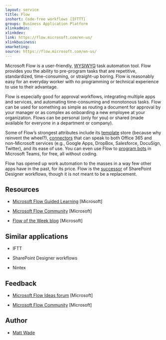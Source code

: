 ```yaml
---
layout: service
title: Flow
inshort: Code-free workflows [IFTTT]
groups: Business Application Platform
xlinkadmin: 
xlinkdev: 
link: https://flow.microsoft.com/en-us/
xlinkbusiness: 
xmarketing: 
source: https://flow.microsoft.com/en-us/
---
```


Microsoft Flow is a user-friendly, [WYSIWYG](https://en.wikipedia.org/wiki/WYSIWYG) task automation tool. Flow provides you the ability to pre-program tasks that are repetitive, standardized, time-consuming, or straight-up boring. Flow is reasonably easy for an everyday worker with no programming or technical experience to use to their advantage.

Flow is especially good for approval workflows, integrating multiple apps and services, and automating time-consuming and monotonous tasks. Flow can be used for something as simple as routing a document for approval by your manager or as complex as onboarding a new employee at your organization. Flows can be personal (only for you) or shared (made available for everyone in a department or company).

Some of Flow’s strongest attributes include its [template](https://flow.microsoft.com/en-us/templates/) store (because why reinvent the wheel?), [connectors](https://flow.microsoft.com/en-us/connectors/) that can speak to both Office 365 and non-Microsoft services (e.g., Google Apps, DropBox, Salesforce, DocuSign, Twitter), and its ease of use. You can even use Flow to [program bots](https://blog.getbizzy.io/introducing-bizzy-templates-b191b38d2370) in Microsoft Teams, for free, all without coding.

Flow has opened up work automation to the masses in a way few other apps have in the past, for its price. Flow is the [successor](https://docs.microsoft.com/en-us/flow/frequently-asked-questions) of SharePoint Designer workflows, though it is not meant to be a replacement.

Resources
---------

-   [Microsoft Flow Guided Learning](https://docs.microsoft.com/en-us/flow/guided-learning/)
    \[Microsoft\]
    
-   [Microsoft Flow Community](https://powerusers.microsoft.com/t5/Microsoft-Flow-Community/ct-p/FlowCommunity)
    \[Microsoft\]
    
-   [Flow of the Week blog](https://flow.microsoft.com/en-us/blog/category/flow-of-the-week/)
    \[Microsoft\]

Similar applications
--------------------

-   IFTT

-   SharePoint Designer workflows

-   Nintex

Feedback
--------------------

-   [Microsoft Flow Ideas forum](https://powerusers.microsoft.com/t5/Flow-Ideas/idb-p/FlowIdeas)
    \[Microsoft\]
    
-   [Microsoft Flow Community](https://powerusers.microsoft.com/t5/Microsoft-Flow-Community/ct-p/FlowCommunity)
    \[Microsoft\]

Author
---------

-   [Matt Wade](https://www.linkedin.com/in/thatmattwade/)
